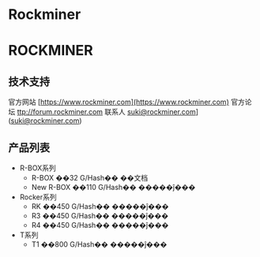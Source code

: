 Rockminer
=========

# ROCKMINER 

## 技术支持

官方网站 [https://www.rockminer.com](https://www.rockminer.com)
官方论坛 [ttp://forum.rockminer.com](http://forum.rockminer.com)
联系人 suki@rockminer.com](suki@rockminer.com)

## 产品列表
* R-BOX系列
  * R-BOX ��32 G/Hash��      ��文档
  * New R-BOX ��110 G/Hash�� �����ĵ���
* Rocker系列
  *  RK ��450 G/Hash��       �����ĵ���
  *  R3 ��450 G/Hash��       �����ĵ���
  *  R4 ��450 G/Hash��       �����ĵ���
* T系列
  *  T1 ��800 G/Hash��       �����ĵ���
